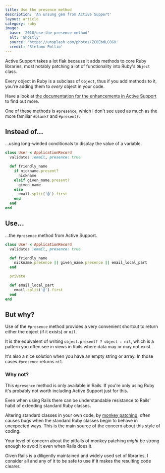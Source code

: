 ```yaml
---
title: Use the presence method
description: 'An unsung gem from Active Support'
layout: article
category: ruby
image:
  base: '2018/use-the-presence-method'
  alt: 'Ghostly'
  source: 'https://unsplash.com/photos/ZC0EbdLC8G0'
  credit: 'Stefano Pollio'
---
```


Active Support takes a lot flak because it adds methods to core Ruby libraries, most notably patching a lot of functionality into Ruby's `Object` class.

Every object in Ruby is a subclass of `Object`, thus if you add methods to it, you're adding them to _every_ object in your code.

Have a look at [the documentation for the enhancements in Active Support](https://api.rubyonrails.org/classes/Object.html#method-i-presence) to find out more.

One of these methods is `#presence`, which I don't see used as much as the more familiar `#blank?` and `#present?`.


## Instead of…

…using long-winded conditionals to display the value of a variable.

```ruby
class User < ApplicationRecord
  validates :email, presence: true

  def friendly_name
    if nickname.present?
      nickname
    elsif given_name.present?
      given_name
    else
      email.split('@').first
    end
  end
end
```


## Use…

…the `#presence` method from Active Support.

```ruby
class User < ApplicationRecord
  validates :email, presence: true

  def friendly_name
    nickname.presence || given_name.presence || email_local_part
  end

  private

  def email_local_part
    email.split('@').first
  end
end
```

## But why?

Use of the `#presence` method provides a very convenient shortcut to return either the object (if it exists) or `nil`.

It is the equivalent of writing `object.present? ? object : nil`, which is a pattern you often see in views in Rails where data may or may not exist.

It's also a nice solution when you have an empty string or array. In those cases `#presence` returns `nil`.


### Why not?

This `#presence` method is only available in Rails. If you're only using Ruby it's probably not worth including Active Support just for this.

Even when using Rails there can be understandable resistance to Rails' habit of extending standard Ruby classes.

Altering standard classes in your own code, by [monkey patching](https://en.wikipedia.org/wiki/Monkey_patch), often causes bugs when the standard Ruby classes begin to behave in unexpected ways. This is the main source of the concern about this style of coding.

Your level of concern about the pitfalls of monkey patching _might_ be strong enough to avoid it even when Rails does it.

Given Rails is a diligently maintained and widely used set of libraries, I consider all and any of it to be safe to use if it makes the resulting code clearer.
